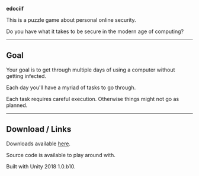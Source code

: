 **edociif**

This is a puzzle game about personal online security.

Do you have what it takes to be secure in the modern age of computing?

---

## Goal

Your goal is to get through multiple days of using a computer without getting infected.

Each day you'll have a myriad of tasks to go through.

Each task requires careful execution. Otherwise things might not go as planned.

---

## Download / Links

Downloads available [here](https://bitbucket.org/vrempremiulintai/edociif/src/master/edociif/Builds/).

Source code is available to play around with.

Built with Unity 2018 1.0.b10.